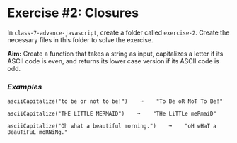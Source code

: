 # Exercise #2: Closures
In `class-7-advance-javascript`, create a folder called `exercise-2`. Create the necessary files in this folder to solve the exercise.

**Aim:** Create a function that takes a string as input, capitalizes a letter if its ASCII code is even, and returns its lower case version if its ASCII code is odd.

### *Examples*
```
asciiCapitalize("to be or not to be!")    ➞    "To Be oR NoT To Be!"

asciiCapitalize("THE LITTLE MERMAID")    ➞    "THe LiTTLe meRmaiD"

asciiCapitalize("Oh what a beautiful morning.")    ➞    "oH wHaT a BeauTiFuL moRNiNg."
```
